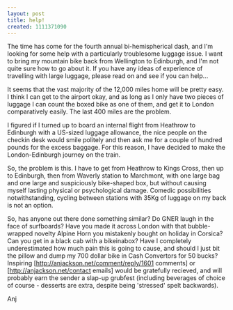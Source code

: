 ```yaml
---
layout: post
title: help!
created: 1111371090
---
```

The time has come for the fourth annual bi-hemispherical dash, and I'm looking for some help with a particularly troublesome luggage issue.  I want to bring my mountain bike back from Wellington to Edinburgh, and I'm not quite sure how to go about it.  If you have any ideas of experience of travelling with large luggage, please read on and see if you can help...
<!--break-->
It seems that the vast majority of the 12,000 miles home will be pretty easy.  I think I can get to the airport okay, and as long as I only have two pieces of luggage I can count the boxed bike as one of them, and get it to London comparatively easily.  The last 400 miles are the problem.

I figured if I turned up to board an internal flight from Heathrow to Edinburgh with a US-sized luggage allowance, the nice people on the checkin desk would smile politely and then ask me for a couple of hundred pounds for the excess baggage.  For this reason, I have decided to make the London-Edinburgh journey on the train.

So, the problem is this.  I have to get from Heathrow to Kings Cross, then up to Edinburgh, then from Waverly station to Marchmont, with one large bag and one large and suspiciously bike-shaped box, but without causing myself lasting physical or psychological damage.  Comedic possibilities notwithstanding, cycling between stations with 35Kg of luggage on my back is not an option.

So, has anyone out there done something similar?  Do GNER laugh in the face of surfboards? Have you made it across London with that bubble-wrapped novelty Alpine Horn you mistakenly bought on holiday in Corsica?  Can you get in a black cab with a bikeinabox?  Have I completely underestimated how much pain this is going to cause, and should I just bit the pillow and dump my 700 dollar bike in Cash Convertors for 50 bucks?  Inspiring [http://anjackson.net/comment/reply/1601 comments] or [http://anjackson.net/contact emails] would be gratefully recieved, and will probably earn the sender a slap-up grubfest (including beverages of choice of course - desserts are extra, despite being 'stressed' spelt backwards).

Anj
